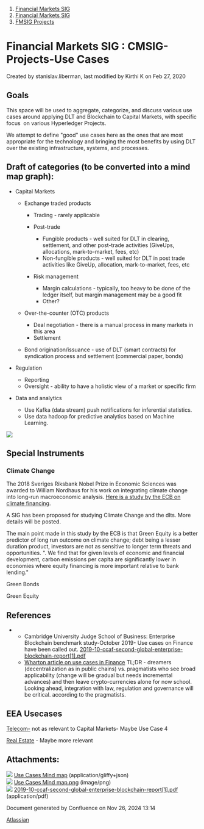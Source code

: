 1. [Financial Markets SIG](index.html)
2. [Financial Markets SIG](Financial-Markets-SIG_20545549.html)
3. [FMSIG Projects](FMSIG-Projects_20545678.html)

# Financial Markets SIG : CMSIG-Projects-Use Cases

Created by stanislav.liberman, last modified by Kirthi K on Feb 27, 2020

## Goals

This space will be used to aggregate, categorize, and discuss various use cases around applying DLT and Blockchain to Capital Markets, with specific focus  on various Hyperledger Projects.

We attempt to define "good" use cases here as the ones that are most appropriate for the technology and bringing the most benefits by using DLT over the existing infrastructure, systems, and processes.

## Draft of categories (to be converted into a mind map graph):

- Capital Markets
  
  - Exchange traded products
    
    - Trading - rarely applicable
    - Post-trade
      
      - Fungible products - well suited for DLT in clearing, settlement, and other post-trade activities (GiveUps, allocations, mark-to-market, fees, etc)
      - Non-fungible products - well suited for DLT in post trade activities like GiveUp, allocation, mark-to-market, fees, etc
    - Risk management
      
      - Margin calculations - typically, too heavy to be done of the ledger itself, but margin management may be a good fit
      - Other?
  - Over-the-counter (OTC) products
    
    - Deal negotiation - there is a manual process in many markets in this area
    - Settlement
  - Bond origination/issuance - use of DLT (smart contracts) for syndication process and settlement (commercial paper, bonds)

<!--THE END-->

- Regulation
  
  - Reporting
  - Oversight - ability to have a holistic view of a market or specific firm
- Data and analytics
  
  - Use Kafka (data stream) push notifications for inferential statistics.
  - Use data hadoop for predictive analytics based on Machine Learning.

![](plugins/servlet/confluence/placeholder/unknown-macro)

## Special Instruments

### Climate Change

The 2018 Sveriges Riksbank Nobel Prize in Economic Sciences was awarded to William Nordhaus for his work on integrating climate change into long-run macroeconomic analysis. [Here is a study by the ECB on climate financing](https://www.ecb.europa.eu/pub/pdf/scpwps/ecb.wp2318~44719344e8.en.pdf).

A SIG has been proposed for studying Climate Change and the dlts. More details will be posted.

The main point made in this study by the ECB is that Green Equity is a better predictor of long run outcome on climate change; debt being a lesser duration product, investors are not as sensitive to longer term threats and opportunities. ". We find that for given levels of economic and financial development, carbon emissions per capita are significantly lower in economies where equity financing is more important relative to bank lending."

Green Bonds

Green Equity

## References

- - Cambridge University Judge School of Business: Enterprise Blockchain benchmark study-October 2019- Use cases on Finance have been called out. [2019-10-ccaf-second-global-enterprise-blockchain-report\[1\].pdf](attachments/20545620/20558727.pdf)
  - [Wharton article on use cases in Finance](https://knowledge.wharton.upenn.edu/article/blockchain-will-impact-financial-sector/) TL;DR - dreamers (decentralization as in public chains) vs. pragmatists who see broad applicability (change will be gradual but needs incremental advances) and then leave crypto-currencies alone for now school. Looking ahead, integration with law, regulation and governance will be critical. according to the pragmatists.

## EEA Usecases

[Telecom-](https://entethalliance.org/wp-content/uploads/2019/08/EEA_Telecom_Use_Cases.pdf) not as relevant to Capital Markets- Maybe Use Case 4

[Real Estate](https://entethalliance.org/wp-content/uploads/2019/05/EEA-Real-Estate-SIG-Use-Cases-May-2019.pdf) - Maybe more relevant

## Attachments:

![](images/icons/bullet_blue.gif) [Use Cases Mind map](attachments/20545620/20558545) (application/gliffy+json)  
![](images/icons/bullet_blue.gif) [Use Cases Mind map.png](attachments/20545620/20558546.png) (image/png)  
![](images/icons/bullet_blue.gif) [2019-10-ccaf-second-global-enterprise-blockchain-report\[1\].pdf](attachments/20545620/20558727.pdf) (application/pdf)

Document generated by Confluence on Nov 26, 2024 13:14

[Atlassian](http://www.atlassian.com/)

